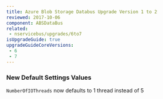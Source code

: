 ```yaml
---
title: Azure Blob Storage Databus Upgrade Version 1 to 2
reviewed: 2017-10-06
component: ABSDataBus
related:
 - nservicebus/upgrades/6to7
isUpgradeGuide: true
upgradeGuideCoreVersions:
 - 6
 - 7
---
```


### New Default Settings Values

`NumberOfIOThreads` now defaults to 1 thread instead of 5
